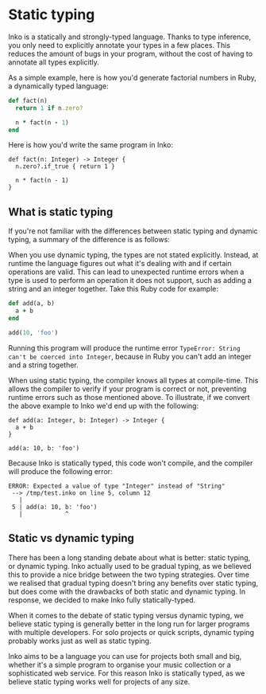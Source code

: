 # Static typing

Inko is a statically and strongly-typed language. Thanks to type inference, you
only need to explicitly annotate your types in a few places. This reduces the
amount of bugs in your program, without the cost of having to annotate all types
explicitly.

As a simple example, here is how you'd generate factorial numbers in Ruby, a
dynamically typed language:

```ruby
def fact(n)
  return 1 if n.zero?

  n * fact(n - 1)
end
```

Here is how you'd write the same program in Inko:

```inko
def fact(n: Integer) -> Integer {
  n.zero?.if_true { return 1 }

  n * fact(n - 1)
}
```

## What is static typing

If you're not familiar with the differences between static typing and dynamic
typing, a summary of the difference is as follows:

When you use dynamic typing, the types are not stated explicitly. Instead, at
runtime the language figures out what it's dealing with and if certain
operations are valid. This can lead to unexpected runtime errors when a type is
used to perform an operation it does not support, such as adding a string and an
integer together. Take this Ruby code for example:

```ruby
def add(a, b)
  a + b
end

add(10, 'foo')
```

Running this program will produce the runtime error `TypeError: String can't be
coerced into Integer`, because in Ruby you can't add an integer and a string
together.

When using static typing, the compiler knows all types at compile-time. This
allows the compiler to verify if your program is correct or not, preventing
runtime errors such as those mentioned above. To illustrate, if we convert the
above example to Inko we'd end up with the following:

```inko
def add(a: Integer, b: Integer) -> Integer {
  a + b
}

add(a: 10, b: 'foo')
```

Because Inko is statically typed, this code won't compile, and the compiler will
produce the following error:

```
ERROR: Expected a value of type "Integer" instead of "String"
 --> /tmp/test.inko on line 5, column 12
   |
 5 | add(a: 10, b: 'foo')
   |            ^
```

## Static vs dynamic typing

There has been a long standing debate about what is better: static typing, or
dynamic typing. Inko actually used to be gradual typing, as we believed this to
provide a nice bridge between the two typing strategies. Over time we realised
that gradual typing doesn't bring any benefits over static typing, but does come
with the drawbacks of both static and dynamic typing. In response, we decided to
make Inko fully statically-typed.

When it comes to the debate of static typing versus dynamic typing, we believe
static typing is generally better in the long run for larger programs with
multiple developers. For solo projects or quick scripts, dynamic typing probably
works just as well as static typing.

Inko aims to be a language you can use for projects both small and big, whether
it's a simple program to organise your music collection or a sophisticated web
service. For this reason Inko is statically typed, as we believe static typing
works well for projects of any size.
